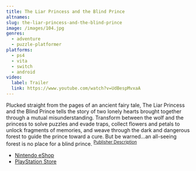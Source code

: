 ```yaml
---
title: The Liar Princess and the Blind Prince
altnames:
slug: the-liar-princess-and-the-blind-prince
image: /images/104.jpg
genres:
  - adventure
  - puzzle-platformer
platforms:
  - ps4
  - vita
  - switch
  - android
video:
  label: Trailer
  link: https://www.youtube.com/watch?v=UdBespMvxaA
---
```


Plucked straight from the pages of an ancient fairy tale, The Liar Princess and the Blind Prince tells the story of two lonely hearts brought together through a mutual misunderstanding. Transform between the wolf and the princess to solve puzzles and evade traps, collect flowers and petals to unlock fragments of memories, and weave through the dark and dangerous forest to guide the prince toward a cure. But be warned...an all-seeing forest is no place for a blind prince. <sup>[Publisher Description](https://www.nintendo.com/store/products/the-liar-princess-and-the-blind-prince-switch/)</sup>

* [Nintendo eShop](https://www.nintendo.com/store/products/the-liar-princess-and-the-blind-prince-switch/)
* [PlayStation Store](https://store.playstation.com/en-us/product/UP1063-CUSA13189_00-USOTSUKIHIME0001)
